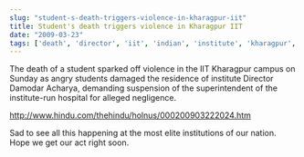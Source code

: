 ```yaml
---
slug: "student-s-death-triggers-violence-in-kharagpur-iit"
title: Student's death triggers violence in Kharagpur IIT
date: "2009-03-23"
tags: ['death', 'director', 'iit', 'indian', 'institute', 'kharagpur', 'suspension', 'technology']
---
```

The death of a student sparked off violence in the IIT Kharagpur campus on Sunday as angry students damaged the residence of institute Director Damodar Acharya, demanding suspension of the superintendent of the institute-run hospital for alleged negligence. 

http://www.hindu.com/thehindu/holnus/000200903222024.htm

Sad to see all this happening at the most elite institutions of our nation. Hope we get our act right soon.
